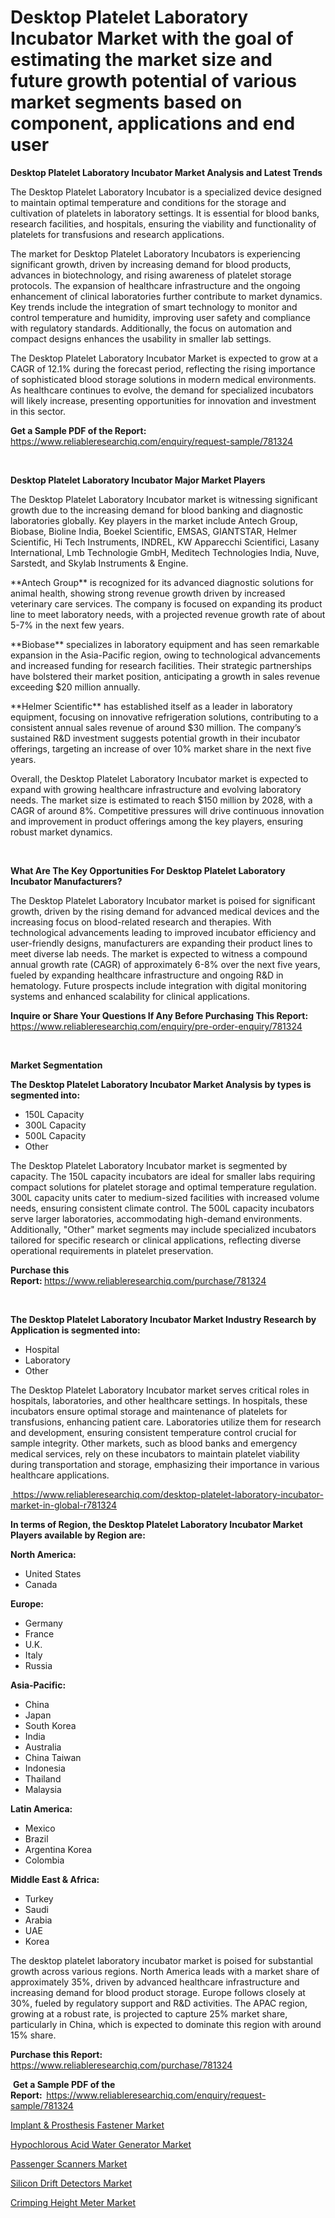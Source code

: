<p><h1>Desktop Platelet Laboratory Incubator Market with the goal of estimating the market size and future growth potential of various market segments based on component, applications and end user</h1></p><p><strong>Desktop Platelet Laboratory Incubator Market Analysis and Latest Trends</strong></p>
<p><p>The Desktop Platelet Laboratory Incubator is a specialized device designed to maintain optimal temperature and conditions for the storage and cultivation of platelets in laboratory settings. It is essential for blood banks, research facilities, and hospitals, ensuring the viability and functionality of platelets for transfusions and research applications.</p><p>The market for Desktop Platelet Laboratory Incubators is experiencing significant growth, driven by increasing demand for blood products, advances in biotechnology, and rising awareness of platelet storage protocols. The expansion of healthcare infrastructure and the ongoing enhancement of clinical laboratories further contribute to market dynamics. Key trends include the integration of smart technology to monitor and control temperature and humidity, improving user safety and compliance with regulatory standards. Additionally, the focus on automation and compact designs enhances the usability in smaller lab settings.</p><p>The Desktop Platelet Laboratory Incubator Market is expected to grow at a CAGR of 12.1% during the forecast period, reflecting the rising importance of sophisticated blood storage solutions in modern medical environments. As healthcare continues to evolve, the demand for specialized incubators will likely increase, presenting opportunities for innovation and investment in this sector.</p></p>
<p><strong>Get a Sample PDF of the Report:&nbsp;</strong> <a href="https://www.reliableresearchiq.com/enquiry/request-sample/781324?utm_campaign=120&utm_medium=2&utm_source=Github&utm_content=ia&utm_term=15102024&utm_id=desktop-platelet-laboratory-incubator">https://www.reliableresearchiq.com/enquiry/request-sample/781324</a></p>
<p>&nbsp;</p>
<p><strong>Desktop Platelet Laboratory Incubator Major Market Players</strong></p>
<p><p>The Desktop Platelet Laboratory Incubator market is witnessing significant growth due to the increasing demand for blood banking and diagnostic laboratories globally. Key players in the market include Antech Group, Biobase, Bioline India, Boekel Scientific, EMSAS, GIANTSTAR, Helmer Scientific, Hi Tech Instruments, INDREL, KW Apparecchi Scientifici, Lasany International, Lmb Technologie GmbH, Meditech Technologies India, Nuve, Sarstedt, and Skylab Instruments & Engine.</p><p>**Antech Group** is recognized for its advanced diagnostic solutions for animal health, showing strong revenue growth driven by increased veterinary care services. The company is focused on expanding its product line to meet laboratory needs, with a projected revenue growth rate of about 5-7% in the next few years.</p><p>**Biobase** specializes in laboratory equipment and has seen remarkable expansion in the Asia-Pacific region, owing to technological advancements and increased funding for research facilities. Their strategic partnerships have bolstered their market position, anticipating a growth in sales revenue exceeding $20 million annually.</p><p>**Helmer Scientific** has established itself as a leader in laboratory equipment, focusing on innovative refrigeration solutions, contributing to a consistent annual sales revenue of around $30 million. The company’s sustained R&D investment suggests potential growth in their incubator offerings, targeting an increase of over 10% market share in the next five years.</p><p>Overall, the Desktop Platelet Laboratory Incubator market is expected to expand with growing healthcare infrastructure and evolving laboratory needs. The market size is estimated to reach $150 million by 2028, with a CAGR of around 8%. Competitive pressures will drive continuous innovation and improvement in product offerings among the key players, ensuring robust market dynamics.</p></p>
<p>&nbsp;</p>
<p><strong>What Are The Key Opportunities For Desktop Platelet Laboratory Incubator Manufacturers?</strong></p>
<p><p>The Desktop Platelet Laboratory Incubator market is poised for significant growth, driven by the rising demand for advanced medical devices and the increasing focus on blood-related research and therapies. With technological advancements leading to improved incubator efficiency and user-friendly designs, manufacturers are expanding their product lines to meet diverse lab needs. The market is expected to witness a compound annual growth rate (CAGR) of approximately 6-8% over the next five years, fueled by expanding healthcare infrastructure and ongoing R&D in hematology. Future prospects include integration with digital monitoring systems and enhanced scalability for clinical applications.</p></p>
<p><strong>Inquire or Share Your Questions If Any Before Purchasing This Report:</strong> <a href="https://www.reliableresearchiq.com/enquiry/pre-order-enquiry/781324?utm_campaign=120&utm_medium=2&utm_source=Github&utm_content=ia&utm_term=15102024&utm_id=desktop-platelet-laboratory-incubator">https://www.reliableresearchiq.com/enquiry/pre-order-enquiry/781324</a></p>
<p>&nbsp;</p>
<p><strong>Market Segmentation</strong></p>
<p><strong>The Desktop Platelet Laboratory Incubator Market Analysis by types is segmented into:</strong></p>
<p><ul><li>150L Capacity</li><li>300L Capacity</li><li>500L Capacity</li><li>Other</li></ul></p>
<p><p>The Desktop Platelet Laboratory Incubator market is segmented by capacity. The 150L capacity incubators are ideal for smaller labs requiring compact solutions for platelet storage and optimal temperature regulation. 300L capacity units cater to medium-sized facilities with increased volume needs, ensuring consistent climate control. The 500L capacity incubators serve larger laboratories, accommodating high-demand environments. Additionally, "Other" market segments may include specialized incubators tailored for specific research or clinical applications, reflecting diverse operational requirements in platelet preservation.</p></p>
<p><strong>Purchase this Report:&nbsp;</strong><a href="https://www.reliableresearchiq.com/purchase/781324?utm_campaign=120&utm_medium=2&utm_source=Github&utm_content=ia&utm_term=15102024&utm_id=desktop-platelet-laboratory-incubator">https://www.reliableresearchiq.com/purchase/781324</a></p>
<p>&nbsp;</p>
<p><strong>The Desktop Platelet Laboratory Incubator Market Industry Research by Application is segmented into:</strong></p>
<p><ul><li>Hospital</li><li>Laboratory</li><li>Other</li></ul></p>
<p><p>The Desktop Platelet Laboratory Incubator market serves critical roles in hospitals, laboratories, and other healthcare settings. In hospitals, these incubators ensure optimal storage and maintenance of platelets for transfusions, enhancing patient care. Laboratories utilize them for research and development, ensuring consistent temperature control crucial for sample integrity. Other markets, such as blood banks and emergency medical services, rely on these incubators to maintain platelet viability during transportation and storage, emphasizing their importance in various healthcare applications.</p></p>
<p><a href="https://www.reliableresearchiq.com/desktop-platelet-laboratory-incubator-market-in-global-r781324?utm_campaign=120&utm_medium=2&utm_source=Github&utm_content=ia&utm_term=15102024&utm_id=desktop-platelet-laboratory-incubator">&nbsp;https://www.reliableresearchiq.com/desktop-platelet-laboratory-incubator-market-in-global-r781324</a></p>
<p><strong>In terms of Region, the Desktop Platelet Laboratory Incubator Market Players available by Region are:</strong></p>
<p>
    <p> <strong> North America: </strong>
        <ul>
            <li>United States</li>
            <li>Canada</li>
        </ul>
        </p> 
    <p> <strong> Europe: </strong>
        <ul>
            <li>Germany</li>
            <li>France</li>
            <li>U.K.</li>
            <li>Italy</li>
            <li>Russia</li>
        </ul>
        </p> 
    <p> <strong> Asia-Pacific: </strong>
        <ul>
            <li>China</li>
            <li>Japan</li>
            <li>South Korea</li>
            <li>India</li>
            <li>Australia</li>
            <li>China Taiwan</li>
            <li>Indonesia</li>
            <li>Thailand</li>
            <li>Malaysia</li>
        </ul>
        </p> 
    <p> <strong> Latin America: </strong>
        <ul>
            <li>Mexico</li>
            <li>Brazil</li>
            <li>Argentina Korea</li>
            <li>Colombia</li>
        </ul>
        </p> 
    <p> <strong> Middle East & Africa: </strong>
        <ul>
            <li>Turkey</li>
            <li>Saudi</li>
            <li>Arabia</li>
            <li>UAE</li>
            <li>Korea</li>
        </ul>
    </p>
    </p>
<p><p>The desktop platelet laboratory incubator market is poised for substantial growth across various regions. North America leads with a market share of approximately 35%, driven by advanced healthcare infrastructure and increasing demand for blood product storage. Europe follows closely at 30%, fueled by regulatory support and R&D activities. The APAC region, growing at a robust rate, is projected to capture 25% market share, particularly in China, which is expected to dominate this region with around 15% share.</p></p>
<p><strong>Purchase this Report: </strong><a href="https://www.reliableresearchiq.com/purchase/781324?utm_campaign=120&utm_medium=2&utm_source=Github&utm_content=ia&utm_term=15102024&utm_id=desktop-platelet-laboratory-incubator">https://www.reliableresearchiq.com/purchase/781324</a></p>
<p>&nbsp;<strong>Get a Sample PDF of the Report:&nbsp;&nbsp;</strong><a href="https://www.reliableresearchiq.com/enquiry/request-sample/781324?utm_campaign=120&utm_medium=2&utm_source=Github&utm_content=ia&utm_term=15102024&utm_id=desktop-platelet-laboratory-incubator">https://www.reliableresearchiq.com/enquiry/request-sample/781324</a></p>
<p><strong></strong></p>
<p><p><a href="https://www.linkedin.com/pulse/implant-prosthesis-fastener-market-trends-analysis-opportunities-1ofbf?utm_campaign=120&utm_medium=2&utm_source=Github&utm_content=ia&utm_term=15102024&utm_id=desktop-platelet-laboratory-incubator">Implant & Prosthesis Fastener Market</a></p><p><a href="https://www.linkedin.com/pulse/future-innovation-global-hypochlorous-acid-water-generator-nvsnf?trk=public_post_embed_feed-article-content&utm_campaign=120&utm_medium=2&utm_source=Github&utm_content=ia&utm_term=15102024&utm_id=desktop-platelet-laboratory-incubator">Hypochlorous Acid Water Generator Market</a></p><p><a href="https://github.com/eleanore16mal/Market-Research-Report-List-1/blob/main/passenger-scanners-market.md?utm_campaign=120&utm_medium=2&utm_source=Github&utm_content=ia&utm_term=15102024&utm_id=desktop-platelet-laboratory-incubator">Passenger Scanners Market</a></p><p><a href="https://issuu.com/reportprime-2/docs/silicon-drift-detectors-market-size_ba4535103072e5?utm_campaign=120&utm_medium=2&utm_source=Github&utm_content=ia&utm_term=15102024&utm_id=desktop-platelet-laboratory-incubator">Silicon Drift Detectors Market</a></p><p><a href="https://github.com/akrenkthongy/Market-Research-Report-List-1/blob/main/crimping-height-meter-market.md?utm_campaign=120&utm_medium=2&utm_source=Github&utm_content=ia&utm_term=15102024&utm_id=desktop-platelet-laboratory-incubator">Crimping Height Meter Market</a></p></p>